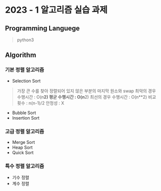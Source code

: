 # 2023 - 1 알고리즘 실습 과제

## Programming Languege

> python3

## Algorithm

### 기본 정렬 알고리즘
- Selection Sort
> 가장 큰 수를 찾아 정렬되어 있지 않은 부분의 마지막 원소와 swap
> 최악의 경우 수행시간 : O(n**2)
> 평균 수행시간 : O(n**2)
> 최선의 경우 수행시간 : O(n**2)
> 비교횟수 : n(n-1)/2
> 안정성 : X

- Bubble Sort
- Insertion Sort

### 고급 정렬 알고리즘
- Merge Sort
- Heap Sort
- Quick Sort

### 특수 정렬 알고리즘
- 기수 정렬
- 계수 정렬
